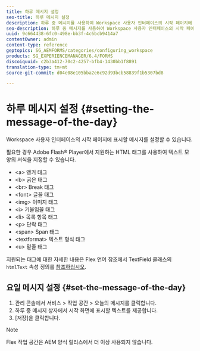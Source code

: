```yaml
---
title: 하루 메시지 설정
seo-title: 하루 메시지 설정
description: 하루 중 메시지를 사용하여 Workspace 사용자 인터페이스의 시작 페이지에 표시할 메시지를 설정할 수 있습니다.
seo-description: 하루 중 메시지를 사용하여 Workspace 사용자 인터페이스의 시작 페이지에 표시할 메시지를 설정할 수 있습니다.
uuid: 9c664438-6fc0-498e-bb3f-4c6bcb9414a7
contentOwner: admin
content-type: reference
geptopics: SG_AEMFORMS/categories/configuring_workspace
products: SG_EXPERIENCEMANAGER/6.4/FORMS
discoiquuid: c2b3a412-70c2-4257-bfb4-1430bb1f8891
translation-type: tm+mt
source-git-commit: d04e08e105bba2e6c92d93bcb58839f1b5307bd8

---
```



# 하루 메시지 설정 {#setting-the-message-of-the-day}

Workspace 사용자 인터페이스의 시작 페이지에 표시할 메시지를 설정할 수 있습니다.

필요한 경우 Adobe Flash® Player에서 지원하는 HTML 태그를 사용하여 텍스트 모양의 서식을 지정할 수 있습니다.

* &lt;a> 앵커 태그
* &lt;b> 굵은 태그
* &lt;br> Break 태그
* &lt;font> 글꼴 태그
* &lt;img> 이미지 태그
* &lt;i> 기울임꼴 태그
* &lt;li> 목록 항목 태그
* &lt;p> 단락 태그
* &lt;span> Span 태그
* &lt;textformat> 텍스트 형식 태그
* &lt;u> 밑줄 태그

지원되는 태그에 대한 자세한 내용은 Flex 언어 참조에서 TextField 클래스의 `htmlText` 속성 정의를 [참조하십시오](https://www.adobe.com/support/documentation/en/flex/).

## 요일 메시지 설정 {#set-the-message-of-the-day}

1. 관리 콘솔에서 서비스 > 작업 공간 > 오늘의 메시지를 클릭합니다.
1. 하루 중 메시지 상자에서 시작 화면에 표시할 텍스트를 제공합니다.
1. [저장]을 클릭합니다.

>[!NOTE]
>
>Flex 작업 공간은 AEM 양식 릴리스에서 더 이상 사용되지 않습니다.

